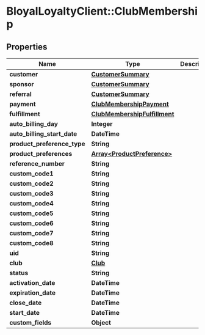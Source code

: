 # BloyalLoyaltyClient::ClubMembership

## Properties
Name | Type | Description | Notes
------------ | ------------- | ------------- | -------------
**customer** | [**CustomerSummary**](CustomerSummary.md) |  | [optional] 
**sponsor** | [**CustomerSummary**](CustomerSummary.md) |  | [optional] 
**referral** | [**CustomerSummary**](CustomerSummary.md) |  | [optional] 
**payment** | [**ClubMembershipPayment**](ClubMembershipPayment.md) |  | [optional] 
**fulfillment** | [**ClubMembershipFulfillment**](ClubMembershipFulfillment.md) |  | [optional] 
**auto_billing_day** | **Integer** |  | [optional] 
**auto_billing_start_date** | **DateTime** |  | [optional] 
**product_preference_type** | **String** |  | [optional] 
**product_preferences** | [**Array&lt;ProductPreference&gt;**](ProductPreference.md) |  | [optional] 
**reference_number** | **String** |  | [optional] 
**custom_code1** | **String** |  | [optional] 
**custom_code2** | **String** |  | [optional] 
**custom_code3** | **String** |  | [optional] 
**custom_code4** | **String** |  | [optional] 
**custom_code5** | **String** |  | [optional] 
**custom_code6** | **String** |  | [optional] 
**custom_code7** | **String** |  | [optional] 
**custom_code8** | **String** |  | [optional] 
**uid** | **String** |  | [optional] 
**club** | [**Club**](Club.md) |  | [optional] 
**status** | **String** |  | [optional] 
**activation_date** | **DateTime** |  | [optional] 
**expiration_date** | **DateTime** |  | [optional] 
**close_date** | **DateTime** |  | [optional] 
**start_date** | **DateTime** |  | [optional] 
**custom_fields** | **Object** |  | [optional] 

